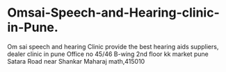 # Omsai-Speech-and-Hearing-clinic-in-Pune.
Om sai speech and hearing Clinic provide the best hearing aids suppliers, dealer clinic in pune Office no 45/46 B-wing 2nd floor kk market pune Satara Road near Shankar Maharaj math,415010
